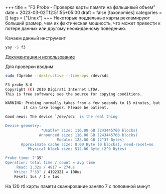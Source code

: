 +++
title = "F3 Probe - Проверка карты памяти на фальшивый объем"
date = 2023-03-02T12:51:55+05:00
draft = false
[taxonomies]
categories = []
tags = ["Linux"]
+++
Некоторые поддельные карты рекламируют больший размер, чем их фактическая мощность, что может привести к потере данных или другому неожиданному поведению.

Качаем данный инструмент
```bash
yay -S f3
```

[Документация и использование](https://github.com/AltraMayor/f3/blob/master/doc/usage.rst)

Для проверки вводим
```bash
sudo f3probe --destructive --time-ops /dev/sdc
```
```sh
F3 probe 8.0
Copyright (C) 2010 Digirati Internet LTDA.
This is free software; see the source for copying conditions.

WARNING: Probing normally takes from a few seconds to 15 minutes, but
        it can take longer. Please be patient.

Good news: The device `/dev/sdc' is the real thing

Device geometry:
                *Usable* size: 116.08 GB (243445760 blocks)
               Announced size: 116.08 GB (243445760 blocks)
                       Module: 128.00 GB (2^37 Bytes)
       Approximate cache size: 0.00 Byte (0 blocks), need-reset=no
          Physical block size: 512.00 Byte (2^9 Bytes)

Probe time: 7'35"
Operation: total time / count = avg time
     Read: 1.32s / 4817 = 274us
    Write: 7'33" / 4192321 = 108us
    Reset: 1us / 1 = 1us
```

На 120 гб карты памяти сканирование заняло 7 с половиной минут


